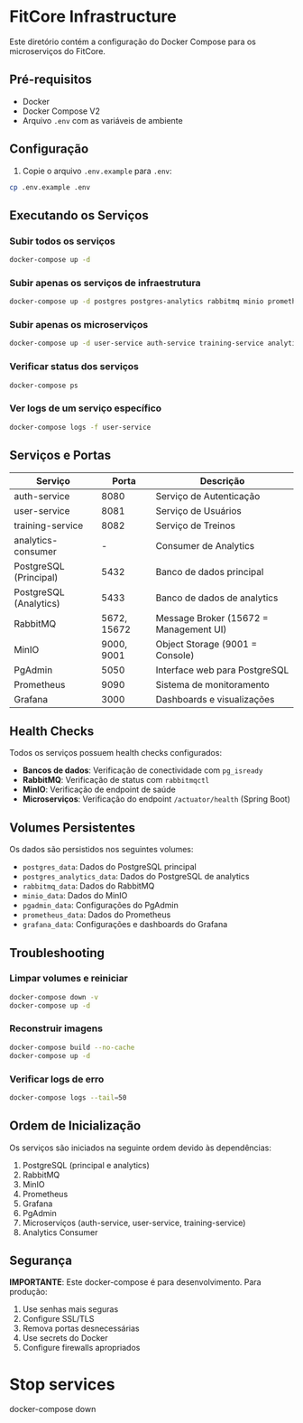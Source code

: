 # FitCore Infrastructure

Este diretório contém a configuração do Docker Compose para os microserviços do FitCore.

## Pré-requisitos

- Docker
- Docker Compose V2
- Arquivo `.env` com as variáveis de ambiente

## Configuração

1. Copie o arquivo `.env.example` para `.env`:
```bash
cp .env.example .env
```

## Executando os Serviços

### Subir todos os serviços
```bash
docker-compose up -d
```

### Subir apenas os serviços de infraestrutura
```bash
docker-compose up -d postgres postgres-analytics rabbitmq minio prometheus grafana pgadmin
```

### Subir apenas os microserviços
```bash
docker-compose up -d user-service auth-service training-service analytics-consumer
```

### Verificar status dos serviços
```bash
docker-compose ps
```

### Ver logs de um serviço específico
```bash
docker-compose logs -f user-service
```

## Serviços e Portas

| Serviço | Porta | Descrição |
|---------|-------|-----------|
| auth-service | 8080 | Serviço de Autenticação |
| user-service | 8081 | Serviço de Usuários |
| training-service | 8082 | Serviço de Treinos |
| analytics-consumer | - | Consumer de Analytics |
| PostgreSQL (Principal) | 5432 | Banco de dados principal |
| PostgreSQL (Analytics) | 5433 | Banco de dados de analytics |
| RabbitMQ | 5672, 15672 | Message Broker (15672 = Management UI) |
| MinIO | 9000, 9001 | Object Storage (9001 = Console) |
| PgAdmin | 5050 | Interface web para PostgreSQL |
| Prometheus | 9090 | Sistema de monitoramento |
| Grafana | 3000 | Dashboards e visualizações |

## Health Checks

Todos os serviços possuem health checks configurados:

- **Bancos de dados**: Verificação de conectividade com `pg_isready`
- **RabbitMQ**: Verificação de status com `rabbitmqctl`
- **MinIO**: Verificação de endpoint de saúde
- **Microserviços**: Verificação do endpoint `/actuator/health` (Spring Boot)

## Volumes Persistentes

Os dados são persistidos nos seguintes volumes:

- `postgres_data`: Dados do PostgreSQL principal
- `postgres_analytics_data`: Dados do PostgreSQL de analytics
- `rabbitmq_data`: Dados do RabbitMQ
- `minio_data`: Dados do MinIO
- `pgadmin_data`: Configurações do PgAdmin
- `prometheus_data`: Dados do Prometheus
- `grafana_data`: Configurações e dashboards do Grafana

## Troubleshooting

### Limpar volumes e reiniciar
```bash
docker-compose down -v
docker-compose up -d
```

### Reconstruir imagens
```bash
docker-compose build --no-cache
docker-compose up -d
```

### Verificar logs de erro
```bash
docker-compose logs --tail=50
```

## Ordem de Inicialização

Os serviços são iniciados na seguinte ordem devido às dependências:

1. PostgreSQL (principal e analytics)
2. RabbitMQ
3. MinIO
4. Prometheus
5. Grafana
6. PgAdmin
7. Microserviços (auth-service, user-service, training-service)
8. Analytics Consumer

## Segurança

**IMPORTANTE**: Este docker-compose é para desenvolvimento. Para produção:

1. Use senhas mais seguras
2. Configure SSL/TLS
3. Remova portas desnecessárias
4. Use secrets do Docker
5. Configure firewalls apropriados

# Stop services
docker-compose down
